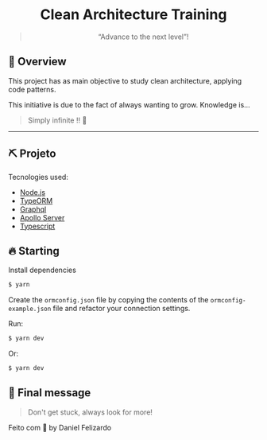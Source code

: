 <h1 align="center">
  Clean Architecture Training
</h1>

<blockquote align="center">“Advance to the next level”!</blockquote>

## :rocket: Overview

This project has as main objective to study clean architecture, applying code patterns.

This initiative is due to the fact of always wanting to grow. Knowledge is...

> Simply infinite !! 🚀

___

## ⛏ Projeto

Tecnologies used:

- [Node.js](https://nodejs.org/en/)
- [TypeORM](https://typeorm.io/)
- [Graphql](https://graphcdn.io/)
- [Apollo Server](https://www.apollographql.com/)
- [Typescript](https://www.typescriptlang.org/)

## 🔥 Starting

Install dependencies

```bash
$ yarn
```

Create the `ormconfig.json` file by copying the contents of the `ormconfig-example.json` file and refactor your connection settings.

Run:

```bash
$ yarn dev
```

Or:

```bash
$ yarn dev
```

##  📝 Final message

> Don't get stuck, always look for more!

Feito com 💜 by Daniel Felizardo
